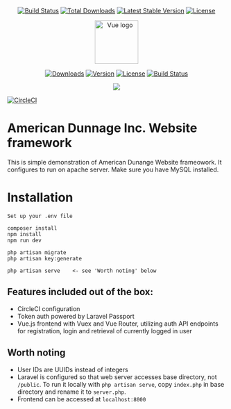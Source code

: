
<p align="center">
<a href="https://travis-ci.org/laravel/framework"><img src="https://travis-ci.org/laravel/framework.svg" alt="Build Status"></a>
<a href="https://packagist.org/packages/laravel/framework"><img src="https://poser.pugx.org/laravel/framework/d/total.svg" alt="Total Downloads"></a>
<a href="https://packagist.org/packages/laravel/framework"><img src="https://poser.pugx.org/laravel/framework/v/stable.svg" alt="Latest Stable Version"></a>
<a href="https://packagist.org/packages/laravel/framework"><img src="https://poser.pugx.org/laravel/framework/license.svg" alt="License"></a>
</p>

<p align="center"><a href="https://vuejs.org" target="_blank" rel="noopener noreferrer"><img width="100" src="https://vuejs.org/images/logo.png" alt="Vue logo"></a></p>

<p align="center">
   <a href="https://npmcharts.com/compare/vue?minimal=true"><img src="https://img.shields.io/npm/dm/vue.svg" alt="Downloads"></a>
  <a href="https://www.npmjs.com/package/vue"><img src="https://img.shields.io/npm/v/vue.svg" alt="Version"></a>
  <a href="https://www.npmjs.com/package/vue"><img src="https://img.shields.io/npm/l/vue.svg" alt="License"></a>
  <a href="https://app.saucelabs.com/builds/50f8372d79f743a3b25fb6ca4851ca4c"><img src="https://app.saucelabs.com/buildstatus/vuejs" alt="Build Status"></a>
</p>

<p align="center"><img src="https://laravel.com/assets/img/components/logo-laravel.svg"></p>

[![CircleCI](https://circleci.com/gh/wokes/Laravel-Vue-SPA-template.svg?style=svg&circle-token=298f67655b97cd0e8034777d031d50c11cc707f6)](https://circleci.com/gh/wokes/Laravel-Vue-SPA-template)


# American Dunnage Inc. Website framework
This is simple demonstration of American Dunange Website frameowork. It configures to run on apache server. Make sure you have MySQL installed.

# Installation
```
Set up your .env file

composer install
npm install
npm run dev

php artisan migrate
php artisan key:generate

php artisan serve    <- see 'Worth noting' below
```

## Features included out of the box:
- CircleCI configuration
- Token auth powered by Laravel Passport
- Vue.js frontend with Vuex and Vue Router, utilizing auth API endpoints for registration, login and retrieval of currently logged in user 

## Worth noting
- User IDs are UUIDs instead of integers
- Laravel is configured so that web server accesses base directory, not `/public`. To run it locally with `php artisan serve`, copy `index.php` in base directory and rename it to `server.php`.
- Frontend can be accessed at `localhost:8000`